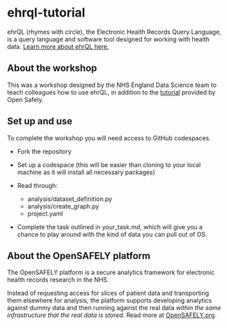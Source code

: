 # ehrql-tutorial

ehrQL (rhymes with circle), the Electronic Health Records Query Language, is a query language and software tool designed for working with health data. [Learn more about ehrQL here.](https://docs.opensafely.org/ehrql/)

## About the workshop

This was a workshop designed by the NHS England Data Science team to teach colleagues how to use ehrQL, in addition to the [tutorial](https://docs.opensafely.org/ehrql/tutorial/) provided by Open Safely.

## Set up and use

To complete the workshop you will need access to GitHub codespaces.

- Fork the repository
- Set up a codespace (this will be easier than cloning to your local machine as it will install all necessary packages)
- Read through:
    - analysis/dataset_definition.py
    - analysis/create_graph.py
    - project.yaml

- Complete the task outlined in your_task.md, which will give you a chance to play around with the kind of data you can pull out of OS.

## About the OpenSAFELY platform

The OpenSAFELY platform is a secure analytics framework for electronic health records research in the NHS.

Instead of requesting access for slices of patient data and transporting them elsewhere for analysis,
the platform supports developing analytics against dummy data
and then running against the real data *within the same infrastructure that the real data is stored*.
Read more at [OpenSAFELY.org](https://opensafely.org).

[1]: https://docs.opensafely.org/ehrql/tutorial/
